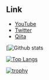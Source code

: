 ## Link
- [YouTube](https://t.co/Nq8v4zlmbT?amp=1)
- [Twitter](https://twitter.com/ReyADayer)
- [Qiita](https://qiita.com/ReyADayer)

[![Github stats](https://github-readme-stats.vercel.app/api?username=ReyADayer&count_private=true&show_icons=true&include_all_commits=true)

[![Top Langs](https://github-readme-stats.vercel.app/api/top-langs/?username=ReyADayer&layout=compact&card_width=450)](https://github.com/anuraghazra/github-readme-stats)

[![trophy](https://github-profile-trophy.vercel.app/?username=ReyADayer)](https://github.com/ryo-ma/github-profile-trophy)

<!--
**ReyADayer/ReyADayer** is a ✨ _special_ ✨ repository because its `README.md` (this file) appears on your GitHub profile.

Here are some ideas to get you started:

- 🔭 I’m currently working on ...
- 🌱 I’m currently learning ...
- 👯 I’m looking to collaborate on ...
- 🤔 I’m looking for help with ...
- 💬 Ask me about ...
- 📫 How to reach me: ...
- 😄 Pronouns: ...
- ⚡ Fun fact: ...
-->
